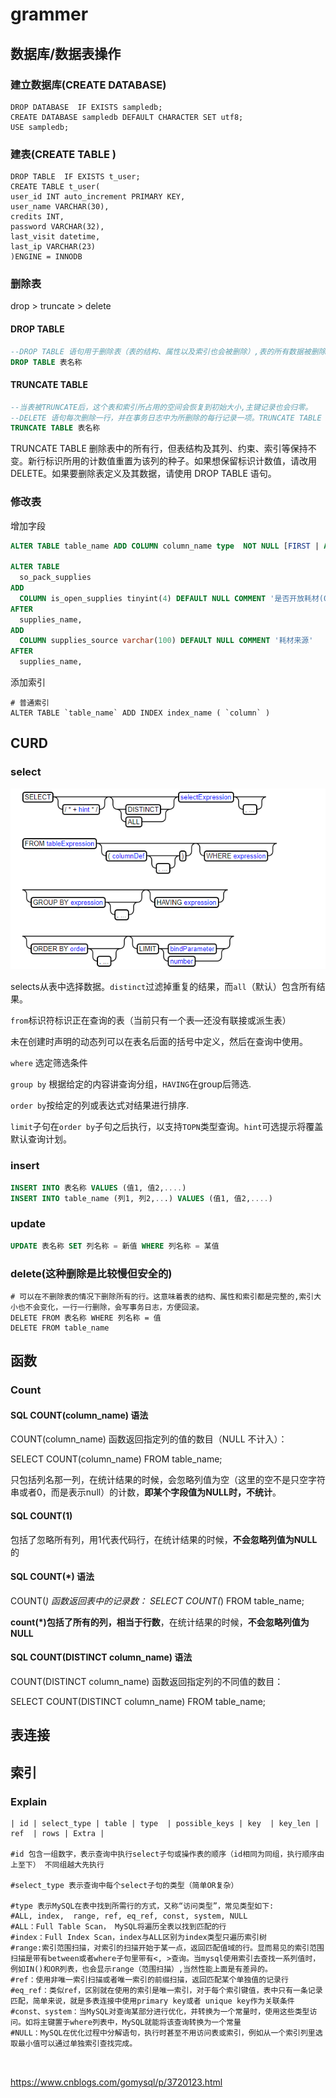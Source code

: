 # grammer



## 数据库/数据表操作

### 建立数据库(CREATE DATABASE)

```mysql
DROP DATABASE  IF EXISTS sampledb;
CREATE DATABASE sampledb DEFAULT CHARACTER SET utf8;
USE sampledb;
```

### 建表(CREATE TABLE )

```mysql
DROP TABLE  IF EXISTS t_user;
CREATE TABLE t_user(
user_id INT auto_increment PRIMARY KEY,
user_name VARCHAR(30),
credits INT,
password VARCHAR(32),
last_visit datetime,
last_ip VARCHAR(23)
)ENGINE = INNODB
```

### 删除表

drop > truncate > delete

#### DROP TABLE 

```sql
--DROP TABLE 语句用于删除表（表的结构、属性以及索引也会被删除）,表的所有数据被删除
DROP TABLE 表名称
```

#### TRUNCATE TABLE

```sql
--当表被TRUNCATE后，这个表和索引所占用的空间会恢复到初始大小,主键记录也会归零。
--DELETE 语句每次删除一行，并在事务日志中为所删除的每行记录一项。TRUNCATE TABLE 通过释放存储表数据所用的数据页来删除数据，并且只在事务日志中记录页的释放。 
TRUNCATE TABLE 表名称
```

TRUNCATE TABLE 删除表中的所有行，但表结构及其列、约束、索引等保持不变。新行标识所用的计数值重置为该列的种子。如果想保留标识计数值，请改用 DELETE。如果要删除表定义及其数据，请使用 DROP TABLE 语句。 



### 修改表

增加字段

```SQL
ALTER TABLE table_name ADD COLUMN column_name type  NOT NULL [FIRST | AFTER column_name]

ALTER TABLE
  so_pack_supplies
ADD
  COLUMN is_open_supplies tinyint(4) DEFAULT NULL COMMENT '是否开放耗材(0:不是 1:是)'
AFTER
  supplies_name,
ADD
  COLUMN supplies_source varchar(100) DEFAULT NULL COMMENT '耗材来源'
AFTER
  supplies_name,
```

添加索引

```mysql
# 普通索引
ALTER TABLE `table_name` ADD INDEX index_name ( `column` ) 
```



## CURD

### select

![1549985549867](../sql%20grammer/assets/1549985549867.png)

selects从表中选择数据。`distinct`过滤掉重复的结果，而`all`（默认）包含所有结果。

`from`标识符标识正在查询的表（当前只有一个表—还没有联接或派生表）

未在创建时声明的动态列可以在表名后面的括号中定义，然后在查询中使用。

`where` 选定筛选条件

`group by` 根据给定的内容讲查询分组，`HAVING`在group后筛选.

`order by`按给定的列或表达式对结果进行排序.

`limit`子句在`order by`子句之后执行，以支持`TOPN`类型查询。`hint`可选提示将覆盖默认查询计划。

### insert

```sql
INSERT INTO 表名称 VALUES (值1, 值2,....)
INSERT INTO table_name (列1, 列2,...) VALUES (值1, 值2,....)
```

### update

```sql
UPDATE 表名称 SET 列名称 = 新值 WHERE 列名称 = 某值
```

### delete(这种删除是比较慢但安全的)

```mysql
# 可以在不删除表的情况下删除所有的行。这意味着表的结构、属性和索引都是完整的,索引大小也不会变化，一行一行删除，会写事务日志，方便回滚。
DELETE FROM 表名称 WHERE 列名称 = 值
DELETE FROM table_name
```

## 函数

### Count

#### SQL COUNT(column_name) 语法

COUNT(column_name) 函数返回指定列的值的数目（NULL 不计入）：

SELECT COUNT(column_name) FROM table_name;

只包括列名那一列，在统计结果的时候，会忽略列值为空（这里的空不是只空字符串或者0，而是表示null）的计数，**即某个字段值为NULL时，不统计**。

#### SQL COUNT(1)

包括了忽略所有列，用1代表代码行，在统计结果的时候，**不会忽略列值为NULL** 的

#### SQL COUNT(*) 语法

COUNT(*) 函数返回表中的记录数：
SELECT COUNT(*) FROM table_name;

**count(\*)包括了所有的列，相当于行数**，在统计结果的时候，**不会忽略列值为NULL**  

#### SQL COUNT(DISTINCT column_name) 语法

COUNT(DISTINCT column_name) 函数返回指定列的不同值的数目：

SELECT COUNT(DISTINCT column_name) FROM table_name;



## 表连接







## 索引

### Explain

```mysql
| id | select_type | table | type  | possible_keys | key  | key_len | ref  | rows | Extra |

#id 包含一组数字，表示查询中执行select子句或操作表的顺序（id相同为同组，执行顺序由上至下） 不同组越大先执行

#select_type 表示查询中每个select子句的类型（简单OR复杂）

#type 表示MySQL在表中找到所需行的方式，又称“访问类型”，常见类型如下:
#ALL, index,  range, ref, eq_ref, const, system, NULL
#ALL：Full Table Scan， MySQL将遍历全表以找到匹配的行
#index：Full Index Scan，index与ALL区别为index类型只遍历索引树
#range:索引范围扫描，对索引的扫描开始于某一点，返回匹配值域的行。显而易见的索引范围扫描是带有between或者where子句里带有<, >查询。当mysql使用索引去查找一系列值时，例如IN()和OR列表，也会显示range（范围扫描）,当然性能上面是有差异的。
#ref：使用非唯一索引扫描或者唯一索引的前缀扫描，返回匹配某个单独值的记录行
#eq_ref：类似ref，区别就在使用的索引是唯一索引，对于每个索引键值，表中只有一条记录匹配，简单来说，就是多表连接中使用primary key或者 unique key作为关联条件
#const、system：当MySQL对查询某部分进行优化，并转换为一个常量时，使用这些类型访问。如将主键置于where列表中，MySQL就能将该查询转换为一个常量
#NULL：MySQL在优化过程中分解语句，执行时甚至不用访问表或索引，例如从一个索引列里选取最小值可以通过单独索引查找完成。



```

<https://www.cnblogs.com/gomysql/p/3720123.html>